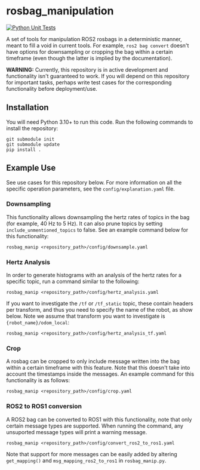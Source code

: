# rosbag_manipulation

[![Python Unit Tests](https://github.com/lunarlab-gatech/rosbag_manip/actions/workflows/python_test.yml/badge.svg?branch=master)](https://github.com/lunarlab-gatech/rosbag_manip/actions/workflows/python_test.yml)

A set of tools for manipulation ROS2 rosbags in a deterministic manner, meant to fill a void in current tools. For example, `ros2 bag convert` doesn't have options for downsampling or cropping the bag within a certain timeframe (even though the latter is implied by the documentation). 

**WARNING:** Currently, this repository is in active development and functionality isn't guaranteed to work. If you will depend on this repository for important tasks, perhaps write test cases for the corresponding functionality before deployment/use.

## Installation

You will need Python 3.10+ to run this code. Run the following commands to install the repository:
```
git submodule init
git submodule update
pip install .
```

## Example Use

See use cases for this repository below. For more information on all the specific operation parameters, see the `config/explanation.yaml` file.

### Downsampling

This functionality allows downsampling the hertz rates of topics in the bag (for example, 40 Hz to 5 Hz). It can also prune topics by setting `include_unmentioned_topics` to false. See an example command below for this functionality:
```
rosbag_manip <repository_path>/config/downsample.yaml
```

### Hertz Analysis
In order to generate histograms with an analysis of the hertz rates for a specific topic, run a command similar to the following:
```
rosbag_manip <repository_path>/config/hertz_analysis.yaml
```

If you want to investigate the `/tf` or `/tf_static` topic, these contain headers per transform, and thus you need to specify the name of the robot, as show below. Note we assume that transform you want to investigate is `{robot_name}/odom_local`:
```
rosbag_manip <repository_path>/config/hertz_analysis_tf.yaml
```

### Crop
A rosbag can be cropped to only include message written into the bag within a certain timeframe with this feature. Note that this doesn't take into account the timestamps inside the messages. An example command for this functionality is as follows:
```
rosbag_manip <repository_path>/config/crop.yaml
```

### ROS2 to ROS1 conversion
A ROS2 bag can be converted to ROS1 with this functionality, note that only certain message types are supported. When running the command, any unsuported message types will print a warning message. 
```
rosbag_manip <repository_path>/config/convert_ros2_to_ros1.yaml
```


Note that support for more messages can be easily added by altering `get_mapping()` and `msg_mapping_ros2_to_ros1` in `rosbag_manip.py`.
